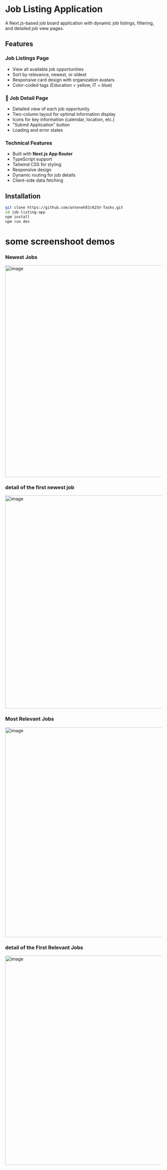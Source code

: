 # Job Listing Application

A Next.js-based job board application with dynamic job listings, filtering, and detailed job view pages.

## Features

### Job Listings Page
- View all available job opportunities  
- Sort by relevance, newest, or oldest  
- Responsive card design with organization avatars  
- Color-coded tags (Education = yellow, IT = blue)  

### 📄 Job Detail Page
- Detailed view of each job opportunity  
- Two-column layout for optimal information display  
- Icons for key information (calendar, location, etc.)  
- "Submit Application" button  
- Loading and error states  

### Technical Features
- Built with **Next.js App Router**  
- TypeScript support  
- Tailwind CSS for styling  
- Responsive design  
- Dynamic routing for job details  
- Client-side data fetching  

## Installation

```bash
git clone https://github.com/anteneh83/A2SV-Tasks.git
cd job-listing-app
npm install 
npm run dev
```
# some screenshoot demos
### Newest Jobs
<img width="1066" height="679" alt="image" src="https://github.com/user-attachments/assets/bfedc4b8-684b-4999-ae00-fa25bfd64e81" />

### detail of the first newest job
<img width="1109" height="683" alt="image" src="https://github.com/user-attachments/assets/9088fdd5-57ae-4937-9404-7d0c07720306" />

### Most Relevant Jobs
<img width="1031" height="673" alt="image" src="https://github.com/user-attachments/assets/41a62907-6452-4ce0-b0d2-7395bc874d7a" />

### detail of the First Relevant Jobs
<img width="1017" height="671" alt="image" src="https://github.com/user-attachments/assets/8874bb3c-d8b0-4e92-811a-500ca256b5af" />







